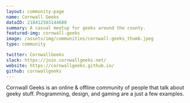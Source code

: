 ```yaml
---
layout: community-page
name: Cornwall Geeks
dataID: 218412503144680
summary: A casual meetup for geeks around the county.
featured-img: cornwall-geeks
image: /assets/img/communities/cornwall-geeks_thumb.jpeg
type: community

twitter: CornwallGeeks
slack: https://join.cornwallgeeks.net/
website: https://cornwallgeeks.github.io/
github: cornwallgeeks
---
```

Cornwall Geeks is an online & offline community of people that talk about geeky stuff.
Programming, design, and gaming are a just a few examples.
